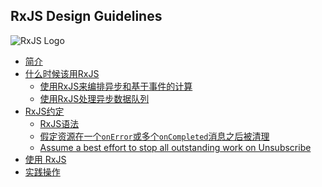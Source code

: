 ## RxJS Design Guidelines

<img style="display: block; margin: 0 auto; clear: right;"
  src="https://raw.githubusercontent.com/Reactive-Extensions/RxJS/master/doc/designguidelines/images/984368.png"
  alt="RxJS Logo">

* [简介](introduction/readme.md)
* [什么时候该用RxJS](when/readme.md)
  * [使用RxJS来编排异步和基于事件的计算](when/readme.md#use-rxjs-for-orchestrating-asynchronous-and-event-based-computations)
  * [使用RxJS处理异步数据队列](when/readme.md#use-rxjs-to-deal-with-asynchronous-sequences-of-data)
* [RxJS约定](contract/readme.md)
  * [RxJS语法](contract/readme.md#assume-the-rxjs-grammar)
  * [假定资源在一个`onError`或多个`onCompleted`消息之后被清理](contract/readme.md#assume-resources-are-cleaned-up-after-an-onerror-or-oncompleted-message)
  * [Assume a best effort to stop all outstanding work on Unsubscribe](contract/readme.md#assume-a-best-effort-to-stop-all-outstanding-work-on-unsubscribe)
* [使用 RxJS](using/readme.md)
* [实践操作](implementations/readme.md)

<!-- 1. Introduction
2. When to use RxJS
  1. Use RxJS for orchestrating asynchronous and event-based computations
  2. Use RxJS to deal with asynchronous sequences of data
3. The RxJS contract
  1. Assume the RxJS Grammar
  2. Assume resources are cleaned up after an `onError` or `onCompleted` messages
  3. Assume a best effort to stop all outstanding work on Unsubscribe
4. Using RxJS
  1. Consider drawing a Marble-diagram
  2. Consider passing multiple arguments to `subscribe`
  3. Consider passing a specific scheduler to concurrency introducing operators
  4. Call the `observeOn` operator as late and in as few
  5. Consider limiting buffers
  6. Make side-effects explicit using the `do`/`tap` operator
  7. Assume messages can come through until unsubscribe has completed
  8. Use the Publish operator to share side-effects
5. Operator implementations
  1. Implement new operators by composing existing operators
  2. Implement custom operators using `Observable.create`
  3. Protect calls to user code from within an operator
  4. `subscribe` implementations should not throw
  5. `onError` messages should have abort semantics
  6. Parameterize concurrency by providing a scheduler argument
  7. Provide a default scheduler
  8. The scheduler should be the last argument to the operator
  9. Avoid introducing concurrency
  10. Hand out all disposables instances created inside the operator to consumers
  11. Operators should not block
  12. Avoid deep stacks caused by recursion in operators
  13. Argument validation should occur outside `Observable.create`
  14. Unsubscription should be idempotent
  15. Unsubscription should not throw
  16. Custom Observable implementations should follow the Rx contract
  17. Operator implementations should follow guidelines for Rx usage -->
